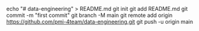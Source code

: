 echo "# data-engineering" > README.md
git init
git add README.md
git commit -m "first commit"
git branch -M main
git remote add origin https://github.com/pmi-4team/data-engineering.git
git push -u origin main
